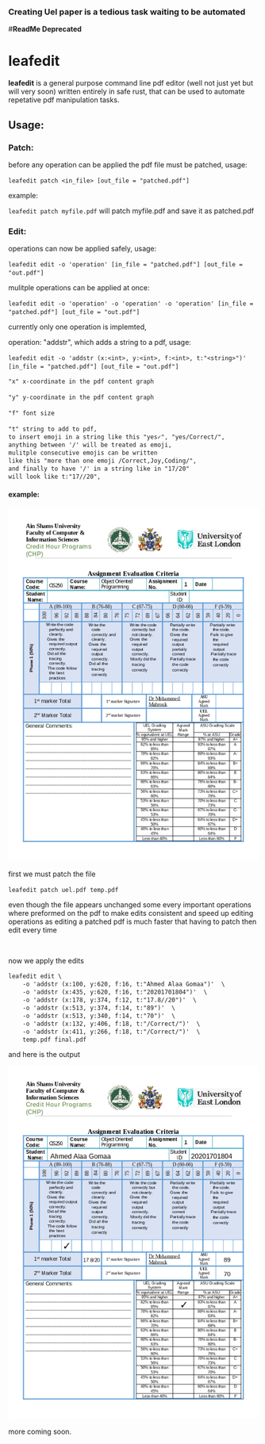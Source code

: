 ### Creating Uel paper is a tedious task waiting to be automated

#**ReadMe Deprecated**
# leafedit
**leafedit** 
is a general purpose command line pdf editor (well not just yet but will very soon) written entirely in safe rust, that can be used to automate repetative pdf manipulation tasks.

## Usage:
### Patch:
before any operation can be applied the pdf file must be patched, usage:

`leafedit patch <in_file> [out_file = "patched.pdf"]`

example:

`leafedit patch myfile.pdf` will patch myfile.pdf and save it as patched.pdf

### Edit:
operations can now be applied safely, usage:

`leafedit edit -o 'operation' [in_file = "patched.pdf"] [out_file = "out.pdf"]`

mulitple operations can be applied at once:

`leafedit edit -o 'operation' -o 'operation' -o 'operation' [in_file = "patched.pdf"] [out_file = "out.pdf"]`

currently only one operation is implemted,

operation: "addstr", which adds a string to a pdf, usage:

`leafedit edit -o 'addstr (x:<int>, y:<int>, f:<int>, t:"<string>")' [in_file = "patched.pdf"] [out_file = "out.pdf"]`
```
"x" x-coordinate in the pdf content graph

"y" y-coordinate in the pdf content graph

"f" font size

"t" string to add to pdf, 
to insert emoji in a string like this "yes✓", "yes/Correct/",
anything between '/' will be treated as emoji,
mulitple consecutive emojis can be written 
like this "more than one emoji /Correct,Joy,Coding/",
and finally to have '/' in a string like in "17/20" 
will look like t:"17//20",
```
#### example:

![pdf before addstr](images/uel_patched.png)

first we must patch the file

`leafedit patch uel.pdf temp.pdf`

even though the file appears unchanged
some every important operations where preformed on the pdf
to make edits consistent and speed up editing operations
as editing a patched pdf is much faster that having to patch then edit every time

   

now we apply the edits
```
leafedit edit \
	-o 'addstr (x:100, y:620, f:16, t:"Ahmed Alaa Gomaa")'  \
	-o 'addstr (x:435, y:620, f:16, t:"20201701804")'  \
	-o 'addstr (x:178, y:374, f:12, t:"17.8//20")'  \
	-o 'addstr (x:513, y:374, f:14, t:"89")'  \
	-o 'addstr (x:513, y:340, f:14, t:"70")'  \
	-o 'addstr (x:132, y:406, f:18, t:"/Correct/")'  \
	-o 'addstr (x:411, y:266, f:18, t:"/Correct/")'  \
	temp.pdf final.pdf
```

and here is the output

![pdf after addstr](images/uel_patched_and_edited.png)

more coming  soon.
